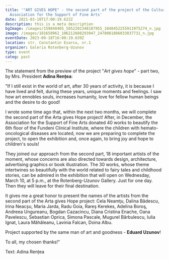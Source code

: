 ```yaml
---
title: '"ART GIVES HOPE" - the second part of the project of the Cultural
  Association for the Support of Fine Arts'
date: 2021-03-10T17:00:19.622Z
description: this is a meta description
bgImage: /images/159840405_5052202348187955_1048452255911975274_n.jpg
image: /images/181658962_106212608293947_2478081886033037731_n.jpg
eventDate: 2023-09-18T16:00:19.639Z
location: str. Constantin Esarcu, nr.1
organizer: Galeria Rotenberg-Uzunov
type: event
categ: past
---
```

The statement from the preview of the project "*Art gives hope*" - part two, by Mrs. President **Adina Rențea**:

"If I still exist in the world of art, after 30 years of activity, it is because I have lived and felt, during these years, unique moments and feelings. I saw how art ennobles souls, increases humanity, love for fellow human beings and the desire to do good!

I wrote some time ago that, within the next two months, we will complete the second part of the Arta gives Hope project! After, in December, the Association for the Support of Fine Arts donated 40 works to beautify the 6th floor of the Fundeni Clinical Institute, where the children with hemato-oncological diseases are located, now we are preparing to complete the project, to open the exhibition and, once again, to bring joy and hope to children's souls!

They joined our approach from the second part, 18 important artists of the moment, whose concerns are also directed towards design, architecture, advertising graphics or book illustration. The 30 works, whose theme intertwines so beautifully with the world related to fairy tales and childhood stories, can be admired in the exhibition that will open on Wednesday, March 10, at 5 p.m., at the Rotenberg-Uzunov Gallery. Just for one day. Then they will leave for their final destination.

It gives me a great honor to present the names of the artists from the second part of the Arta gives Hope project: Cela Neamţu, Dalina Bădescu, Irina Neacșu, Maria Jarda, Radu Goia, Rareş Kerekes, Adelina Boroş, Andreea Ungureanu, Bogdan Cazacincu, Diana Cristina Enache, Oana Pavelescu, Sebastian Oprica, Simona Pascale, Mugurel Bărbulescu, Iulia Ignat, Laura Măhăleanu, Lavinia Falcan, Doina Albu.

Project supported by the same man of art and goodness - **Eduard Uzunov**!

To all, my chosen thanks!"

Text: Adina Rențea